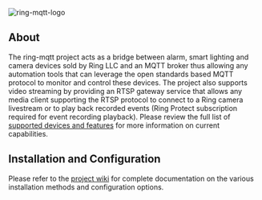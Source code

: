 ![ring-mqtt-logo](https://raw.githubusercontent.com/tsightler/ring-mqtt/dev/images/ring-mqtt-logo.png)

## About
The ring-mqtt project acts as a bridge between alarm, smart lighting and camera devices sold by Ring LLC and an MQTT broker thus allowing any automation tools that can leverage the open standards based MQTT protocol to monitor and control these devices.  The project also supports video streaming by providing an RTSP gateway service that allows any media client supporting the RTSP protocol to connect to a Ring camera livestream or to play back recorded events (Ring Protect subscription required for event recording playback).  Please review the full list of [supported devices and features](#supported-devices-and-features) for more information on current capabilities.

## Installation and Configuration
Please refer to the [project wiki](https://github.com/tsightler/ring-mqtt/wiki) for complete documentation on the various installation methods and configuration options.